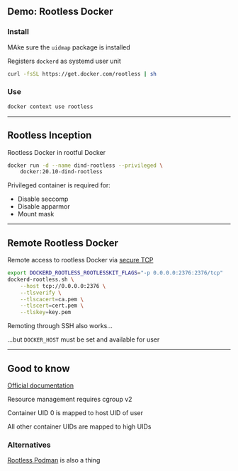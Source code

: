 ## Demo: Rootless Docker <!-- directory -->

### Install

MAke sure the `uidmap` package is installed

Registers `dockerd` as systemd user unit

```bash
curl -fsSL https://get.docker.com/rootless | sh
```

### Use

```bash
docker context use rootless
```

---

## Rootless Inception

Rootless Docker in rootful Docker

```bash
docker run -d --name dind-rootless --privileged \
    docker:20.10-dind-rootless
```

Privileged container is required for:

- Disable seccomp
- Disable apparmor
- Mount mask

---

## Remote Rootless Docker

Remote access to rootless Docker via [secure TCP](https://docs.docker.com/engine/security/protect-access/)

```bash
export DOCKERD_ROOTLESS_ROOTLESSKIT_FLAGS="-p 0.0.0.0:2376:2376/tcp"
dockerd-rootless.sh \
    --host tcp://0.0.0.0:2376 \
    --tlsverify \
    --tlscacert=ca.pem \
    --tlscert=cert.pem \
    --tlskey=key.pem
```

Remoting through SSH also works...

...but `DOCKER_HOST` must be set and available for user

---

## Good to know

[Official documentation](https://docs.docker.com/engine/security/rootless/)

Resource management requires cgroup v2

Container UID 0 is mapped to host UID of user

All other container UIDs are mapped to high UIDs

### Alternatives

[Rootless Podman](https://github.com/containers/podman/blob/main/docs/tutorials/rootless_tutorial.md) is also a thing
